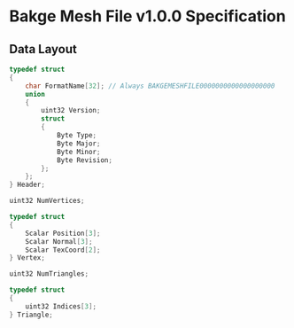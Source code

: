 Bakge Mesh File v1.0.0 Specification
====================================

## Data Layout

```cpp
typedef struct
{
    char FormatName[32]; // Always BAKGEMESHFILE0000000000000000000
    union
    {
        uint32 Version;
        struct
        {
            Byte Type;
            Byte Major;
            Byte Minor;
            Byte Revision;
        };
    };
} Header;

uint32 NumVertices;

typedef struct
{
    Scalar Position[3];
    Scalar Normal[3];
    Scalar TexCoord[2];
} Vertex;

uint32 NumTriangles;

typedef struct
{
    uint32 Indices[3];
} Triangle;
```
